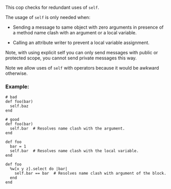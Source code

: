 This cop checks for redundant uses of `self`.

The usage of `self` is only needed when:

* Sending a message to same object with zero arguments in
    presence of a method name clash with an argument or a local
    variable.

* Calling an attribute writer to prevent a local variable assignment.

Note, with using explicit self you can only send messages with public or
protected scope, you cannot send private messages this way.

Note we allow uses of `self` with operators because it would be awkward
otherwise.

### Example:

    # bad
    def foo(bar)
      self.baz
    end

    # good
    def foo(bar)
      self.bar  # Resolves name clash with the argument.
    end

    def foo
      bar = 1
      self.bar  # Resolves name clash with the local variable.
    end

    def foo
      %w[x y z].select do |bar|
        self.bar == bar  # Resolves name clash with argument of the block.
      end
    end

